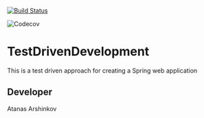 [![Build Status](https://travis-ci.com/aarshinkov/TestDrivenDevelopment.svg?branch=master)](https://travis-ci.com/aarshinkov/TestDrivenDevelopment)

![Codecov](https://codecov.io/gh/aarshinkov/TestDrivenDevelopment)

# TestDrivenDevelopment

This is a test driven approach for creating a Spring web application

## Developer

Atanas Arshinkov